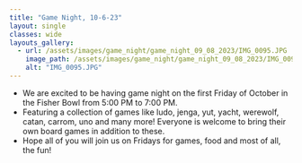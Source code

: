 ```yaml
---
title: "Game Night, 10-6-23"
layout: single
classes: wide
layouts_gallery:
  - url: /assets/images/game_night/game_night_09_08_2023/IMG_0095.JPG
    image_path: /assets/images/game_night/game_night_09_08_2023/IMG_0095.JPG
    alt: "IMG_0095.JPG"
---
```


- We are excited to be having game night on the first Friday of October in the Fisher Bowl from 5:00 PM to 7:00 PM.
- Featuring a collection of games like ludo, jenga, yut, yacht, werewolf, catan, carrom, uno and many more! Everyone is welcome to bring their own board games in addition to these.
- Hope all of you will join us on Fridays for games, food and most of all, the fun!


